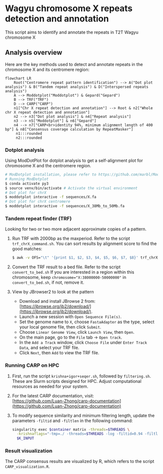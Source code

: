 # Wagyu chromosome X repeats detection and annotation

This script aims to identify and annotate the repeats in T2T Wagyu chromosome X

## Analysis overview
Here are the key methods used to detect and annotate repeats in the chromosome X and its centromere region:

```mermaid
flowchart LR
    Root("Centromere repeat pattern identification") --> A("Dot plot analysis") & B("Tandem repeat analysis") & D("Interspersed repeats analysis")
    A --> Moddotplot("Moddotplot") & Gepard("Gepard")
    B --> TRF("TRF")
    D --> CARP("CARP")
    n1["Chr X repeat detection and annotation"] --> Root & n2["Whole chr X repeat detection and annotation"]
    n2 --> n3["Dot plot analysis"] & n4["Repeat analysis"]
    n3 --> n5["Moddotplot"] & n6["Gepard"]
    n4 --> n7["CARP<br>identity 94%, minimum alignment length of 400 bp"] & n8["Consensus coverage calculation by RepeatMasker"]
     n1:::rounded
     n2:::rounded
```

### Dotplot analysis
Using ModDotPlot for dotplot analysis to get a self-alignment plot for chromosome X and the centromere region.

```bash
# ModDotplot installation, please refer to https://github.com/marbl/ModDotPlot
# Running ModDotplot
$ conda activate py3
$ source venv/bin/activate # Activate the virtual environment
# Dot plot for chrX
$ moddotplot interactive -f sequences/X.fa
# Dot plot for chrX centromere
$ moddotplot interactive -f sequences/X_38Mb_to_50Mb.fa
```
### Tandem repeat finder (TRF)
Looking for two or two more adjacent approximate copies of a pattern.

1. Run TRF with 2000bp as the maxperiod. Refer to the script `trf_chrX_command.sh`.
   You can sort results by alignment score to find the good matches:
   ```bash
   $ awk -v OFS="\t" '{print $1, $2, $3, $4, $5, $6, $7, $8}' trf_chrX_2000.txt | sort -t $'\t' -k8,8nr | less
   ```
2. Convert the TRF result to a bed file. Refer to the script `convert_to_bed.sh`
   If you are interested in a region within this chromosome, keep `chromosome="X:38000000-50000000"` in `convert_to_bed.sh`, if not, remove it.
   
3. View by JBrowser2 to look at the pattern
   - Download and install JBrowse 2 from: [https://jbrowse.org/jb2/download/](https://jbrowse.org/jb2/download/).
   - Launch a new session with `Open Sequence File(s)`.
   - Set the genome name to `X`, choose `FastaAdapter` as the type, select your local genome file, then click `Submit`.
   - Choose `Linear Genome View`, click `Launch View`, then `Open`.
   - On the main page, go to the `File` tab → `Open track`.
   - In the `Add a Track` window, click `Choose File` under `Enter Track Data`, and select your TRF file.
   - Click `Next`, then `Add` to view the TRF file.


### Running CARP on HPC

1. First, run the script `krishna+igor+seqer.sh`, followed by `filtering.sh`.  
   These are Slurm scripts designed for HPC. Adjust computational resources as needed for your system.

2. For the latest CARP documentation, visit:  
   [https://github.com/Luan-Zhong/carp-documentation](https://github.com/Luan-Zhong/carp-documentation)

3. To modify sequence similarity and minimum filtering length, update the parameters `-filtid` and `-filtlen` in the following command:

   ```bash
   singularity exec $container matrix -threads=$THREADS \
     -krishnaflags="-tmp=./ -threads=$THREADS -log -filtid=0.94 -filtlen=400 -target=$K_INPUT" \
     $K_INPUT

### Result visualization
The CARP consensus results are visualized by R, which refers to the script `CARP_visualization.R`.
